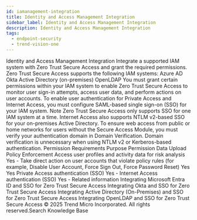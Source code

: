 ```yaml
---
id: iamanagement-integration
title: Identity and Access Management Integration
sidebar_label: Identity and Access Management Integration
description: Identity and Access Management Integration
tags:
  - endpoint-security
  - trend-vision-one
---
```


 Identity and Access Management Integration Integrate a supported IAM system with Zero Trust Secure Access and grant the required permissions. Zero Trust Secure Access supports the following IAM systems: Azure AD Okta Active Directory (on-premises) OpenLDAP You must grant certain permissions within your IAM system to enable Zero Trust Secure Access to monitor user sign-in attempts, access user data, and perform actions on user accounts. To enable user authentication for Private Access and Internet Access, you must configure SAML-based single sign-on (SSO) for your IAM system. Note Zero Trust Secure Access only supports SSO for one IAM system at a time. Internet Access also supports NTLM v2-based SSO for your on-premises Active Directory. To ensure web access from public or home networks for users without the Secure Access Module, you must verify your authentication domain in Domain Verification. Domain verification is unnecessary when using NTLM v2 or Kerberos-based authentication. Permission Requirements Purpose Permission Data Upload Policy Enforcement Access user profiles and activity data for risk analysis Yes - Take direct action on user accounts that violate policy rules (for example, Disable User Account, Force Sign Out, Force Password Reset) Yes Yes Private Access authentication (SSO) Yes - Internet Access authentication (SSO) Yes - Related information Integrating Microsoft Entra ID and SSO for Zero Trust Secure Access Integrating Okta and SSO for Zero Trust Secure Access Integrating Active Directory (On-Premises) and SSO for Zero Trust Secure Access Integrating OpenLDAP and SSO for Zero Trust Secure Access © 2025 Trend Micro Incorporated. All rights reserved.Search Knowledge Base